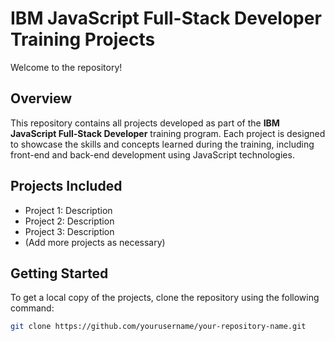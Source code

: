 # IBM JavaScript Full-Stack Developer Training Projects

Welcome to the repository!

## Overview

This repository contains all projects developed as part of the **IBM JavaScript Full-Stack Developer** training program. Each project is designed to showcase the skills and concepts learned during the training, including front-end and back-end development using JavaScript technologies.

## Projects Included

- Project 1: Description
- Project 2: Description
- Project 3: Description
- (Add more projects as necessary)

## Getting Started

To get a local copy of the projects, clone the repository using the following command:

```bash
git clone https://github.com/yourusername/your-repository-name.git
